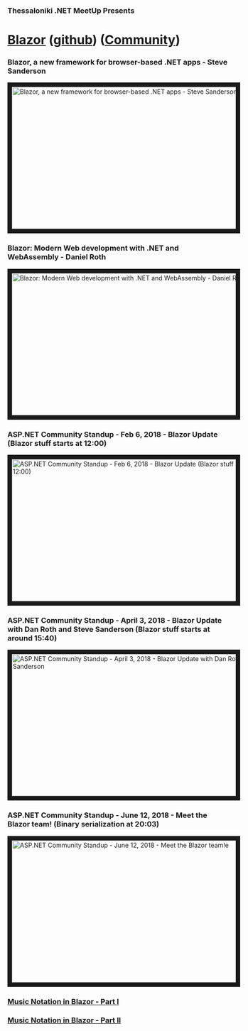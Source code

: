 ### Thessaloniki .NET MeetUp Presents
# [Blazor](https://blazor.net/) ([github](https://github.com/aspnet/Blazor)) ([Community](https://blazor.net/community.html))

### Blazor, a new framework for browser-based .NET apps - Steve Sanderson
<a href="http://www.youtube.com/watch?feature=player_embedded&v=JU-6pAxqAa4" target="_blank"><img src="http://img.youtube.com/vi/JU-6pAxqAa4/0.jpg" alt="Blazor, a new framework for browser-based .NET apps - Steve Sanderson" width="600" height="320" border="10" /></a>

### Blazor: Modern Web development with .NET and WebAssembly - Daniel Roth
<a href="http://www.youtube.com/watch?feature=player_embedded&v=61qmX5eAPwI" target="_blank"><img src="http://img.youtube.com/vi/61qmX5eAPwI/0.jpg" alt="Blazor: Modern Web development with .NET and WebAssembly - Daniel Roth" width="600" height="320" border="10" /></a>

### ASP.NET Community Standup - Feb 6, 2018 - Blazor Update (Blazor stuff starts at 12:00)
<a href="http://www.youtube.com/watch?feature=player_embedded&v=Ta_qXpXQqGQ" target="_blank"><img src="http://img.youtube.com/vi/Ta_qXpXQqGQ/0.jpg" alt="ASP.NET Community Standup - Feb 6, 2018 - Blazor Update (Blazor stuff starts at 12:00)" width="600" height="320" border="10" /></a>

### ASP.NET Community Standup - April 3, 2018 - Blazor Update with Dan Roth and Steve Sanderson (Blazor stuff starts at around 15:40)
<a href="http://www.youtube.com/watch?feature=player_embedded&v=_b_fUq5DU0U" target="_blank"><img src="http://img.youtube.com/vi/_b_fUq5DU0U/0.jpg" alt="ASP.NET Community Standup - April 3, 2018 - Blazor Update with Dan Roth and Steve Sanderson" width="600" height="320" border="10" /></a>

### ASP.NET Community Standup - June 12, 2018 - Meet the Blazor team! (Binary serialization at 20:03)
<a href="http://www.youtube.com/watch?feature=player_embedded&v=CWuIz9khK-o" target="_blank"><img src="http://img.youtube.com/vi/CWuIz9khK-o/0.jpg" alt="ASP.NET Community Standup - June 12, 2018 - Meet the Blazor team!e" width="600" height="320" border="10" /></a>

### [Music Notation in Blazor - Part I](https://www.codeproject.com/Articles/1252819/Music-Notation-in-Blazor-Part-I)
### [Music Notation in Blazor - Part II](https://www.codeproject.com/Articles/1254712/Music-Notation-in-Blazor-Part-2)
